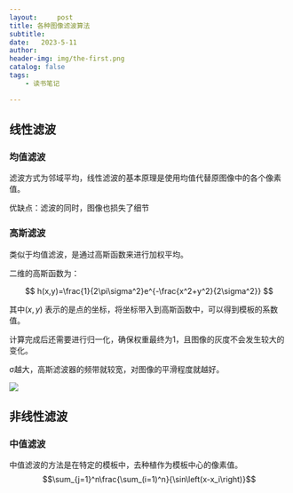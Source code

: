 ```yaml
---
layout:     post
title: 各种图像滤波算法
subtitle:   
date:   2023-5-11   
author:     
header-img: img/the-first.png
catalog: false
tags:
    - 读书笔记

---
```


## 线性滤波

### 均值滤波

滤波方式为邻域平均，线性滤波的基本原理是使用均值代替原图像中的各个像素值。

优缺点：滤波的同时，图像也损失了细节

### 高斯滤波

类似于均值滤波，是通过高斯函数来进行加权平均。

二维的高斯函数为：

$$
h(x,y)=\frac{1}{2\pi\sigma^2}e^{-\frac{x^2+y^2}{2\sigma^2}}
$$

其中$(x,y)$ 表示的是点的坐标，将坐标带入到高斯函数中，可以得到模板的系数值。

计算完成后还需要进行归一化，确保权重最终为1，且图像的灰度不会发生较大的变化。

σ越大，高斯滤波器的频带就较宽，对图像的平滑程度就越好。

![](C:\Users\24185\AppData\Roaming\marktext\images\2023-05-15-01-10-44-image.png)

## 非线性滤波

### 中值滤波

中值滤波的方法是在特定的模板中，去种植作为模板中心的像素值。
$$\sum_{j=1}^n\frac{\sum_(i=1)^n}{\sin\left(x-x_i\right)}$$
